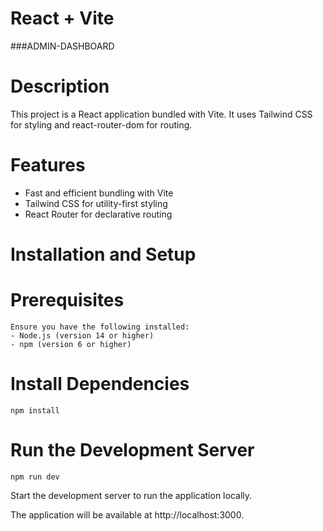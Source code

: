 # React + Vite
###ADMIN-DASHBOARD

# Description
This project is a React application bundled with Vite. It uses Tailwind CSS for styling and react-router-dom for routing. 

# Features
- Fast and efficient bundling with Vite
- Tailwind CSS for utility-first styling
- React Router for declarative routing

# Installation and Setup
 # Prerequisites
    Ensure you have the following installed:
    - Node.js (version 14 or higher)
    - npm (version 6 or higher)

# Install Dependencies
    npm install

# Run the Development Server
    npm run dev

Start the development server to run the application locally.

The application will be available at http://localhost:3000.
